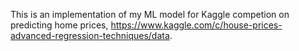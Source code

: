 This is an implementation of my ML model for Kaggle competion on predicting home prices, https://www.kaggle.com/c/house-prices-advanced-regression-techniques/data.
